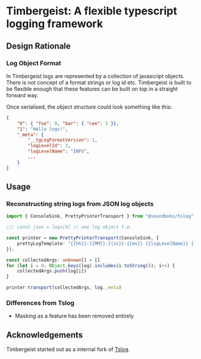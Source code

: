 

# Timbergeist: A flexible typescript logging framework


## Design Rationale

### Log Object Format

In Timbergeist logs are represented by a collection of javascript objects. There is not concept of a format strings or log id etc. Timbergeist is built to be flexible enough that these features can be built on top in a straight forward way.  
  
Once serialised, the object structure could look something like this:
```json
{
    "0": { "foo": 0, "bar": { "cee": 5 }},
    "1": "Hello logs!",
    "_meta": {
        "__tgLogFormatVersion": 1,
        "logLevelId": 3,
        "logLevelName": "INFO",
        ...
    }
}
```


## Usage

### Reconstructing string logs from JSON log objects

```ts
import { ConsoleSink, PrettyPrinterTransport } from "@soundboks/tslog"

/// const json = logs[0] // one log object f.e.

const printer = new PrettyPrinterTransport(ConsoleSink, {
    prettyLogTemplate: "{{hh}}:{{MM}}:{{ss}}:{{ms}} {{logLevelName}} {{name}} ",
});

const collectedArgs: unknown[] = []
for (let i = 0; Object.keys(log).includes(i.toString()); i++) {
    collectedArgs.push(log[i])
}

printer.transport(collectedArgs, log._meta)
```





### Differences from Tslog

- Masking as a feature has been removed entirely

## Acknowledgements

Timbergeist started out as a internal fork of [Tslog](https://github.com/fullstack-build/tslog).
